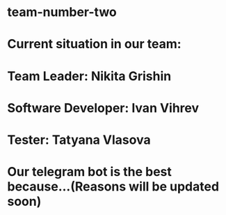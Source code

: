 # team-number-two
# Current situation in our team:
# Team Leader: Nikita Grishin
# Software Developer: Ivan Vihrev
# Tester: Tatyana Vlasova 
# Our telegram bot is the best because...(Reasons will be updated soon)
